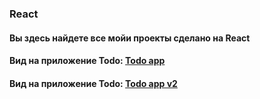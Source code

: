 ### React

<h4 align="left">Вы здесь найдете все мойи проекты сделано на React</h4>
<h4 align="left">Вид на приложение Todo: <a href="https://tolebijaksybai.github.io/React/Todo_app/public/" target="_blank">Todo app</a></h4>
<h4 align="left">Вид на приложение Todo: <a href="https://tolebijaksybai.github.io/React/Todo_app_v2/public/" target="_blank">Todo app v2</a></h4>
